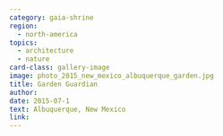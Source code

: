 ```yaml
---
category: gaia-shrine
region:
  - north-america
topics:
  - architecture
  - nature
card-class: gallery-image
image: photo_2015_new_mexico_albuquerque_garden.jpg
title: Garden Guardian
author:
date: 2015-07-1
text: Albuquerque, New Mexico
link:
---
```

